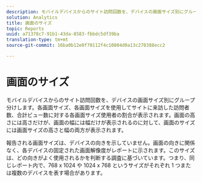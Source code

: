 ```yaml
---
description: モバイルデバイスからのサイト訪問回数を、デバイスの画面サイズ別にグループ分けします。各画面サイズ、各画面サイズを使用してサイトに来訪した訪問者数、合計ビュー数に対する各画面サイズ使用者の割合が表示されます。画面の高さには高さだけが、画面の幅には幅だけが表示されるのに対して、画面のサイズには画面サイズの高さと幅の両方が表示されます。
solution: Analytics
title: 画面のサイズ
topic: Reports
uuid: a71378c7-91b1-43da-8583-fbbdc5df39ba
translation-type: tm+mt
source-git-commit: 16ba0b12e0f70112f4c10804d0a13c278388ecc2

---
```



# 画面のサイズ

モバイルデバイスからのサイト訪問回数を、デバイスの画面サイズ別にグループ分けします。各画面サイズ、各画面サイズを使用してサイトに来訪した訪問者数、合計ビュー数に対する各画面サイズ使用者の割合が表示されます。画面の高さには高さだけが、画面の幅には幅だけが表示されるのに対して、画面のサイズには画面サイズの高さと幅の両方が表示されます。

報告される画面サイズは、デバイスの向きを示していません。画面の向きに関係なく、各デバイスの固定された画面解像度がレポートに示されます。このサイズは、どの向きがよく使用されるかを判断する調査に基づいています。つまり、同じレポート内で、768 x 1024 や 1024 x 768 というサイズがそれぞれ 1 つまたは複数のデバイスを表す場合があります。
